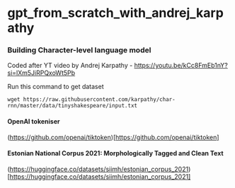 # gpt_from_scratch_with_andrej_karpathy

### Building Character-level language model

Coded after YT video by Andrej Karpathy - https://youtu.be/kCc8FmEb1nY?si=lXm5JiRPQxoWt5Pb

Run this command to get dataset
```
wget https://raw.githubusercontent.com/karpathy/char-rnn/master/data/tinyshakespeare/input.txt
```

#### OpenAI tokeniser
(https://github.com/openai/tiktoken)[https://github.com/openai/tiktoken]

#### Estonian National Corpus 2021: Morphologically Tagged and Clean Text 
(https://huggingface.co/datasets/siimh/estonian_corpus_2021)[https://huggingface.co/datasets/siimh/estonian_corpus_2021]
